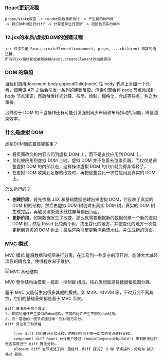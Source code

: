 ### React更新流程

```
props/state改变 -> render函数重新执行 -> 产生新的DOM树
-> 新旧DOM树进行diff -> 计算差异进行更新 -> 更新到真实的DOM
```
### 12.jsx的本质/虚拟DOM的创建过程

```
jsx 仅仅只是 React.createElement(component, props, ...children) 函数的语法糖。
所有的jsx最终都会被转换成React.createElement的函数调用
```
### DOM 的缺陷

当我们调用document.body.appendChild(node) 往 body 节点上添加一个元素，调用该 API 之后会引发一系列的连锁反应。渲染引擎会将 node 节点添加到 body 节点知识，然后触发样式计算、布局、绘制、栅格化、合成等任务，称之为重排。

另外对于 DOM 的不当操作还有可能引发强制同步布局和布局抖动的问题，降低渲染效率。

### 什么是虚拟 DOM

虚拟DOM到底要做哪些事？

- 将页面改变的内容应用到虚拟 DOM 上，而不是直接应用到 DOM 上。
- 变化被应用到虚拟 DOM 上时，虚拟 DOM 并不急着去渲染页面，而仅仅是调整虚拟 DOM 的内部状态，这样操作虚拟 DOM 的代价就变得非常轻了。
- 在虚拟 DOM 收集到足够的改变时，再把这些变化一次性应用到真实的 DOM 上。

怎么运行的？

- **创建阶段**。首先依据 JSX 和基础数据创建出来虚拟 DOM，它反映了真实的 DOM 树的结构。然后由虚拟 DOM 树创建出真实 DOM 树，真实的 DOM 树生成完后，再触发渲染流水线往屏幕输出页面。
- **更新阶段**。如果数据发生了改变，那么就需要根据新的数据创建一个新的虚拟 DOM 树；然后 React 比较两个树，找出变化的地方，并把变化的地方一次性更新到真实的 DOM 树上；最后渲染引擎更新渲染流水线，并生成新的页面。

### MVC 模式

MVC 模式 能将数据和视图进行分离，在涉及到一些复杂的项目时，能够大大减轻项目的耦合度，使得程序易于维护。

![MVC 基础结构](E:\Blog\docs\.vuepress\public\MVC.png)

MVC 整体结构由模型 - 视图 - 控制器 组成，核心思想就是将数据和视图分离。

基于 MVC 又能衍生出很多其他的模式，如 MVP、MVVM 等，不过万变不离其宗，它们的基础骨架都是基于 MVC 而来。



```
diff 算法基于两个假设
1. 相同的组件产生类似的dom结构，不同的组件产生不同的dom结构。
2. 同一层级的一组节点通过唯一的id进行区分。
diff 算法有三种策略：

	tree diff 对树进行分层比较，两棵树只会对同一层次的节点进行比较。
	component diff React 允许用户通过 shouldComponentUpdate() 来判断该组件是否需要进行 diff 算法分析。
	element diff 当节点处于同一层级时，diff 提供了 3 种 节点操作，分别为 插入 移动 删除。
```

